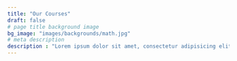 ```yaml
---
title: "Our Courses"
draft: false
# page title background image
bg_image: "images/backgrounds/math.jpg"
# meta description
description : "Lorem ipsum dolor sit amet, consectetur adipisicing elit, sed do eiusmod tempor incididunt ut labore. dolore magna aliqua. Ut enim ad minim veniam, quis nostrud."
---
```


